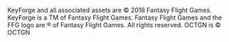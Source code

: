 KeyForge and all associated assets are © 2018 Fantasy Flight Games. KeyForge is a TM of Fantasy Flight Games. Fantasy Flight Games and the FFG logo are ® of Fantasy Flight Games. All rights reserved.
OCTGN is © OCTGN
